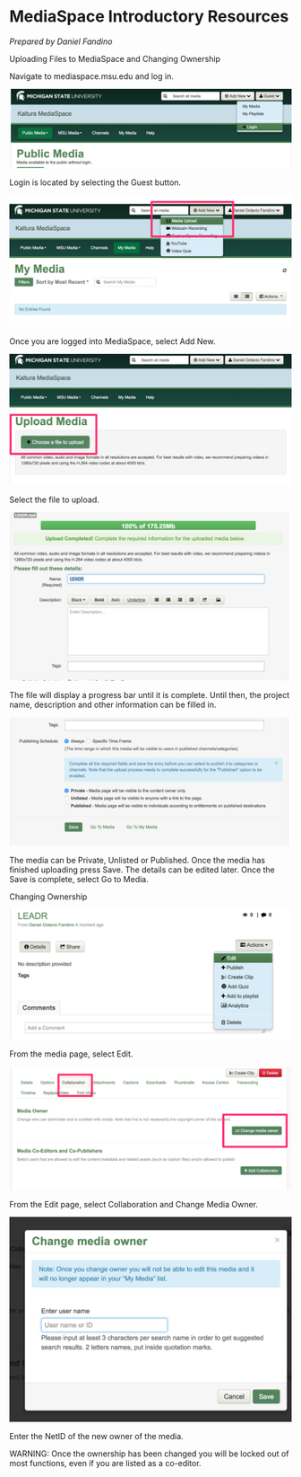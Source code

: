 # MediaSpace Introductory Resources
_Prepared by Daniel Fandino_

Uploading Files to MediaSpace and Changing Ownership

Navigate to mediaspace.msu.edu and log in. 

![](Images/MediaSpace01.png?raw=true)

Login is located by selecting the Guest button.

![](Images/MediaSpace02.png?raw=true) 

Once you are logged into MediaSpace, select Add New.

![](Images/MediaSpace03.png?raw=true)
 
Select the file to upload.

![](Images/MediaSpace04.png?raw=true)

The file will display a progress bar until it is complete. Until then, the project name, description and other information can be filled in.

![](Images/MediaSpace05.png?raw=true)

The media can be Private, Unlisted or Published. Once the media has finished uploading press Save. The details can be edited later. Once the Save is complete, select Go to Media.

Changing Ownership

![](Images/MediaSpace06.png?raw=true)

From the media page, select Edit.

![](Images/MediaSpace07.png?raw=true)
 
From the Edit page, select Collaboration and Change Media Owner.

![](Images/MediaSpace08.png?raw=true)

Enter the NetID of the new owner of the media. 

WARNING: Once the ownership has been changed you will be locked out of most functions, even if you are listed as a co-editor.

